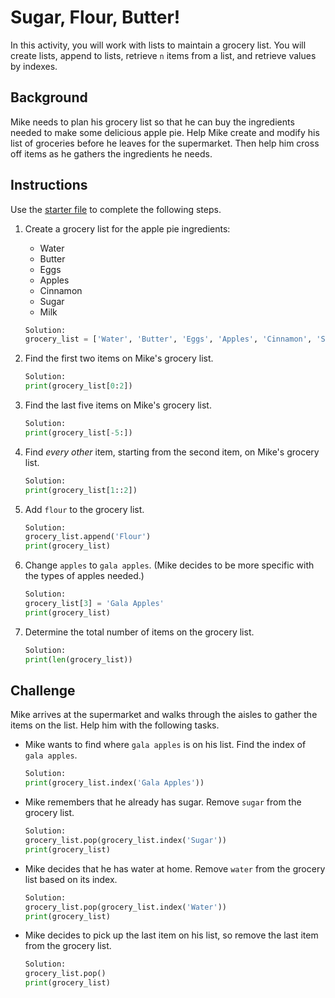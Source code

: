 # Sugar, Flour, Butter!

In this activity, you will work with lists to maintain a grocery list. You will create lists, append to lists, retrieve `n` items from a list, and retrieve values by indexes.

## Background

Mike needs to plan his grocery list so that he can buy the ingredients needed to make some delicious apple pie. Help Mike create and modify his list of groceries before he leaves for the supermarket. Then help him cross off items as he gathers the ingredients he needs.

## Instructions

Use the [starter file](Unsolved/Core/grocery_list_core.py) to complete the following steps.

1. Create a grocery list for the apple pie ingredients:

    * Water
    * Butter
    * Eggs
    * Apples
    * Cinnamon
    * Sugar
    * Milk

    ```python
    Solution: 
    grocery_list = ['Water', 'Butter', 'Eggs', 'Apples', 'Cinnamon', 'Sugar', 'Milk']
    ```

2. Find the first two items on Mike's grocery list.
    ```python
    Solution: 
    print(grocery_list[0:2])
    ```

3. Find the last five items on Mike's grocery list.
    ```python
    Solution: 
    print(grocery_list[-5:])
    ```

4. Find _every other_ item, starting from the second item, on Mike's grocery list.
    ```python
    Solution: 
    print(grocery_list[1::2])
    ```

5. Add `flour` to the grocery list.
    ```python
    Solution: 
    grocery_list.append('Flour')
    print(grocery_list)
    ```

6. Change `apples` to `gala apples`. (Mike decides to be more specific with the types of apples needed.)
    ```python
    Solution: 
    grocery_list[3] = 'Gala Apples'
    print(grocery_list)
    ```

7. Determine the total number of items on the grocery list.
    ```python
    Solution: 
    print(len(grocery_list))
    ```

## Challenge

Mike arrives at the supermarket and walks through the aisles to gather the items on the list. Help him with the following tasks.

* Mike wants to find where `gala apples` is on his list. Find the index of `gala apples`.
    ```python
    Solution: 
    print(grocery_list.index('Gala Apples'))
    ```

* Mike remembers that he already has sugar. Remove `sugar` from the grocery list.
    ```python
    Solution: 
    grocery_list.pop(grocery_list.index('Sugar'))
    print(grocery_list)
    ```

* Mike decides that he has water at home. Remove `water` from the grocery list based on its index.
     ```python
    Solution: 
    grocery_list.pop(grocery_list.index('Water'))
    print(grocery_list)
    ```

* Mike decides to pick up the last item on his list, so remove the last item from the grocery list.
     ```python
    Solution: 
    grocery_list.pop()
    print(grocery_list)
    ```
